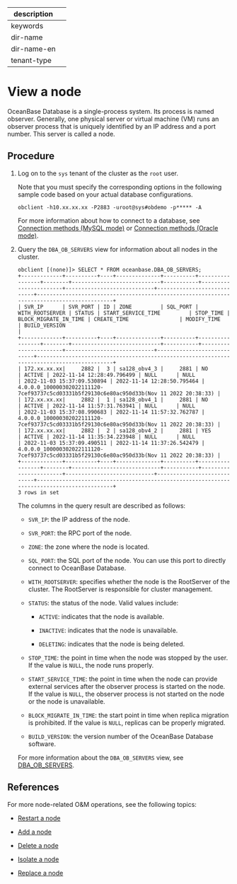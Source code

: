 |description||
|---|---|
|keywords||
|dir-name||
|dir-name-en||
|tenant-type||

# View a node

OceanBase Database is a single-process system. Its process is named observer. Generally, one physical server or virtual machine (VM) runs an observer process that is uniquely identified by an IP address and a port number. This server is called a node.

## Procedure

1. Log on to the `sys` tenant of the cluster as the `root` user.

   Note that you must specify the corresponding options in the following sample code based on your actual database configurations.

   ```shell
   obclient -h10.xx.xx.xx -P2883 -uroot@sys#obdemo -p***** -A
   ```

   For more information about how to connect to a database, see [Connection methods (MySQL mode)](../../../300.develop/100.application-development-of-mysql-mode/100.connect-to-oceanbase-database-of-mysql-mode/100.connection-methods-overview-of-mysql-mode.md) or [Connection methods (Oracle mode)](../../../300.develop/200.application-development-of-oracle-mode/100.connect-to-oceanbase-database-of-oracle-mode/100.connection-methods-overview-of-oracle-mode.md).

2. Query the `DBA_OB_SERVERS` view for information about all nodes in the cluster.

   ```shell
   obclient [(none)]> SELECT * FROM oceanbase.DBA_OB_SERVERS;
   +-------------+----------+----+--------------+----------+-----------------+--------+----------------------------+-----------+-----------------------+----------------------------+----------------------------+-------------------------------------------------------------------------------------------+
   | SVR_IP      | SVR_PORT | ID | ZONE         | SQL_PORT | WITH_ROOTSERVER | STATUS | START_SERVICE_TIME         | STOP_TIME | BLOCK_MIGRATE_IN_TIME | CREATE_TIME                | MODIFY_TIME                | BUILD_VERSION                                                                             |
   +-------------+----------+----+--------------+----------+-----------------+--------+----------------------------+-----------+-----------------------+----------------------------+----------------------------+-------------------------------------------------------------------------------------------+
   | 172.xx.xx.xx|     2882 |  3 | sa128_obv4_3 |     2881 | NO              | ACTIVE | 2022-11-14 12:28:49.796499 | NULL      | NULL                  | 2022-11-03 15:37:09.530894 | 2022-11-14 12:28:50.795464 | 4.0.0.0_100000302022111120-7cef93737c5cd03331b5f29130c6e80ac950d33b(Nov 11 2022 20:38:33) |
   | 172.xx.xx.xx|     2882 |  1 | sa128_obv4_1 |     2881 | NO              | ACTIVE | 2022-11-14 11:57:31.763941 | NULL      | NULL                  | 2022-11-03 15:37:08.990683 | 2022-11-14 11:57:32.762787 | 4.0.0.0_100000302022111120-7cef93737c5cd03331b5f29130c6e80ac950d33b(Nov 11 2022 20:38:33) |
   | 172.xx.xx.xx|     2882 |  2 | sa128_obv4_2 |     2881 | YES             | ACTIVE | 2022-11-14 11:35:34.223948 | NULL      | NULL                  | 2022-11-03 15:37:09.490511 | 2022-11-14 11:37:26.542479 | 4.0.0.0_100000302022111120-7cef93737c5cd03331b5f29130c6e80ac950d33b(Nov 11 2022 20:38:33) |
   +-------------+----------+----+--------------+----------+-----------------+--------+----------------------------+-----------+-----------------------+----------------------------+----------------------------+-------------------------------------------------------------------------------------------+
   3 rows in set
   ```

   The columns in the query result are described as follows:

   * `SVR_IP`: the IP address of the node.

   * `SVR_PORT`: the RPC port of the node.

   * `ZONE`: the zone where the node is located.

   * `SQL_PORT`: the SQL port of the node. You can use this port to directly connect to OceanBase Database.

   * `WITH_ROOTSERVER`: specifies whether the node is the RootServer of the cluster. The RootServer is responsible for cluster management.

   * `STATUS`: the status of the node. Valid values include:

      * `ACTIVE`: indicates that the node is available.

      * `INACTIVE`: indicates that the node is unavailable.

      * `DELETING`: indicates that the node is being deleted.

   * `STOP_TIME`: the point in time when the node was stopped by the user. If the value is `NULL`, the node runs properly.

   * `START_SERVICE_TIME`: the point in time when the node can provide external services after the observer process is started on the node. If the value is `NULL`, the observer process is not started on the node or the node is unavailable.

   * `BLOCK_MIGRATE_IN_TIME`: the start point in time when replica migration is prohibited. If the value is `NULL`, replicas can be properly migrated.

   * `BUILD_VERSION`: the version number of the OceanBase Database software.

   For more information about the `DBA_OB_SERVERS` view, see [DBA_OB_SERVERS](../../../700.reference/700.system-views/300.system-view-of-sys-tenant/200.dictionary-view-of-sys-tenant/21800.o-dba_ob_servers-of-sys-tenant.md).

## References

For more node-related O&M operations, see the following topics:

* [Restart a node](../300.common-cluster-operations/300.restart-a-node.md)

* [Add a node](../300.common-cluster-operations/400.add-a-node.md)

* [Delete a node](../300.common-cluster-operations/500.delete-a-node.md)

* [Isolate a node](../300.common-cluster-operations/600.isolation-a-node.md)

* [Replace a node](../300.common-cluster-operations/700.replace-a-node.md)